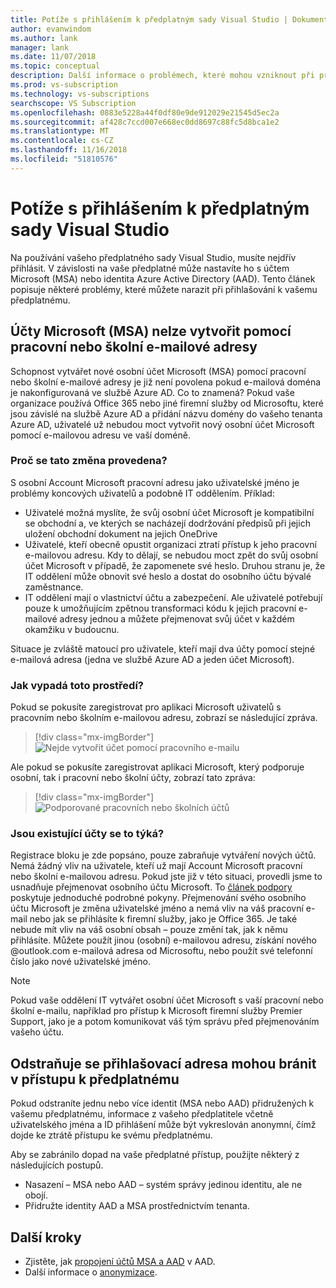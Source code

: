 ```yaml
---
title: Potíže s přihlášením k předplatným sady Visual Studio | Dokumentace Microsoftu
author: evanwindom
ms.author: lank
manager: lank
ms.date: 11/07/2018
ms.topic: conceptual
description: Další informace o problémech, které mohou vzniknout při přihlašování k předplatná sady Visual Studio
ms.prod: vs-subscription
ms.technology: vs-subscriptions
searchscope: VS Subscription
ms.openlocfilehash: 0883e5228a44f0df80e9de912029e21545d5ec2a
ms.sourcegitcommit: af428c7ccd007e668ec0dd8697c88fc5d8bca1e2
ms.translationtype: MT
ms.contentlocale: cs-CZ
ms.lasthandoff: 11/16/2018
ms.locfileid: "51810576"
---
```

# <a name="issues-signing-in-to-visual-studio-subscriptions"></a>Potíže s přihlášením k předplatným sady Visual Studio
Na používání vašeho předplatného sady Visual Studio, musíte nejdřív přihlásit.  V závislosti na vaše předplatné může nastavíte ho s účtem Microsoft (MSA) nebo identita Azure Active Directory (AAD).  Tento článek popisuje některé problémy, které můžete narazit při přihlašování k vašemu předplatnému.  

## <a name="microsoft-accounts-msa-cannot-be-created-using-workschool-email-addresses"></a>Účty Microsoft (MSA) nelze vytvořit pomocí pracovní nebo školní e-mailové adresy

Schopnost vytvářet nové osobní účet Microsoft (MSA) pomocí pracovní nebo školní e-mailové adresy je již není povolena pokud e-mailová doména je nakonfigurovaná ve službě Azure AD. Co to znamená? Pokud vaše organizace používá Office 365 nebo jiné firemní služby od Microsoftu, které jsou závislé na službě Azure AD a přidání názvu domény do vašeho tenanta Azure AD, uživatelé už nebudou moct vytvořit nový osobní účet Microsoft pomocí e-mailovou adresu ve vaší doméně. 

### <a name="why-was-this-change-made"></a>Proč se tato změna provedena?

S osobní Account Microsoft pracovní adresu jako uživatelské jméno je problémy koncových uživatelů a podobně IT oddělením. Příklad: 
- Uživatelé možná myslíte, že svůj osobní účet Microsoft je kompatibilní se obchodní a, ve kterých se nacházejí dodržování předpisů při jejich uložení obchodní dokument na jejich OneDrive 
- Uživatelé, kteří obecně opustit organizaci ztratí přístup k jeho pracovní e-mailovou adresu. Kdy to dělají, se nebudou moct zpět do svůj osobní účet Microsoft v případě, že zapomenete své heslo. Druhou stranu je, že IT oddělení může obnovit své heslo a dostat do osobního účtu bývalé zaměstnance. 
- IT oddělení mají o vlastnictví účtu a zabezpečení. Ale uživatelé potřebují pouze k umožňujícím zpětnou transformaci kódu k jejich pracovní e-mailové adresy jednou a můžete přejmenovat svůj účet v každém okamžiku v budoucnu. 

Situace je zvláště matoucí pro uživatele, kteří mají dva účty pomocí stejné e-mailová adresa (jedna ve službě Azure AD a jeden účet Microsoft). 

### <a name="what-does-this-experience-look-like"></a>Jak vypadá toto prostředí?

Pokud se pokusíte zaregistrovat pro aplikaci Microsoft uživatelů s pracovním nebo školním e-mailovou adresu, zobrazí se následující zpráva. 

   > [!div class="mx-imgBorder"]
   > ![Nejde vytvořit účet pomocí pracovního e-mailu](_img/sign-in-issues/cannot-use-work-email.png)

Ale pokud se pokusíte zaregistrovat aplikaci Microsoft, který podporuje osobní, tak i pracovní nebo školní účty, zobrazí tato zpráva:

   > [!div class="mx-imgBorder"]
   > ![Podporované pracovních nebo školních účtů](_img/sign-in-issues/existing-account.png)

### <a name="are-existing-accounts-affected"></a>Jsou existující účty se to týká?
Registrace bloku je zde popsáno, pouze zabraňuje vytváření nových účtů. Nemá žádný vliv na uživatele, kteří už mají Account Microsoft pracovní nebo školní e-mailovou adresu. Pokud jste již v této situaci, provedli jsme to usnadňuje přejmenovat osobního účtu Microsoft. To [článek podpory](http://windows.microsoft.com/en-US/Windows/rename-personal-microsoft-account) poskytuje jednoduché podrobné pokyny. Přejmenování svého osobního účtu Microsoft je změna uživatelské jméno a nemá vliv na váš pracovní e-mail nebo jak se přihlásíte k firemní služby, jako je Office 365. Je také nebude mít vliv na váš osobní obsah – pouze změní tak, jak k němu přihlásíte. Můžete použít jinou (osobní) e-mailovou adresu, získání nového @outlook.com e-mailová adresa od Microsoftu, nebo použít své telefonní číslo jako nové uživatelské jméno. 

> [!NOTE]
> Pokud vaše oddělení IT vytvářet osobní účet Microsoft s vaší pracovní nebo školní e-mailu, například pro přístup k Microsoft firemní služby Premier Support, jako je a potom komunikovat váš tým správu před přejmenováním vašeho účtu. 

## <a name="deleting-a-sign-in-address-may-prevent-access-to-a-subscription"></a>Odstraňuje se přihlašovací adresa mohou bránit v přístupu k předplatnému

Pokud odstraníte jednu nebo více identit (MSA nebo AAD) přidružených k vašemu předplatnému, informace z vašeho předplatitele včetně uživatelského jména a ID přihlášení může být vykreslován anonymní, čímž dojde ke ztrátě přístupu ke svému předplatnému. 

Aby se zabránilo dopad na vaše předplatné přístup, použijte některý z následujících postupů.  
- Nasazení – MSA nebo AAD – systém správy jedinou identitu, ale ne obojí.  
- Přidružte identity AAD a MSA prostřednictvím tenanta. 


## <a name="next-steps"></a>Další kroky
- Zjistěte, jak [propojení účtů MSA a AAD](/azure/active-directory/b2b/add-users-administrator) v AAD.
- Další informace o [anonymizace](anonymization.md). 
